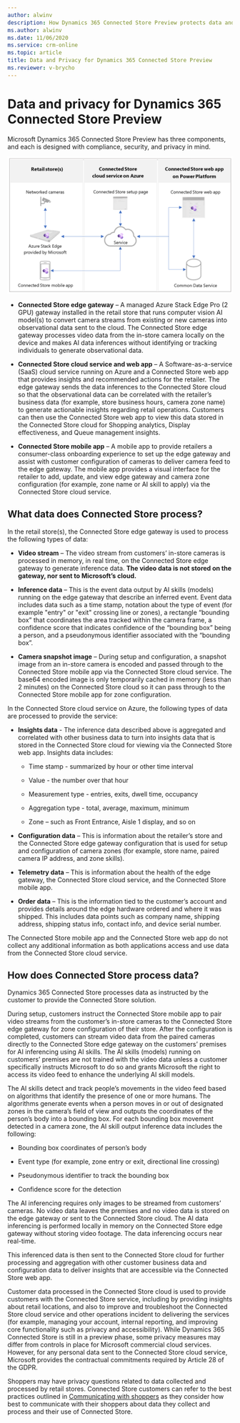 ```yaml
---
author: alwinv
description: How Dynamics 365 Connected Store Preview protects data and privacy
ms.author: alwinv
ms.date: 11/06/2020
ms.service: crm-online
ms.topic: article
title: Data and Privacy for Dynamics 365 Connected Store Preview
ms.reviewer: v-brycho
---
```


# Data and privacy for Dynamics 365 Connected Store Preview

Microsoft Dynamics 365 Connected Store Preview has three components, and each is designed with compliance, security, and privacy in mind. 

![Illustration of retail store, Azure cloud service and Power Platorm components](media/how-cs-works.PNG "Illustration of retail store, Azure cloud service and Power Platorm components")

- **Connected Store edge gateway** – A managed Azure Stack Edge Pro (2 GPU) gateway installed in the retail store that runs computer vision AI model(s) to convert camera streams from existing or new cameras into observational data sent to the cloud. The Connected Store edge gateway processes video data from the in-store camera locally on the device and makes AI data inferences without identifying or tracking individuals to generate observational data.

- **Connected Store cloud service and web app** – A  Software-as-a-service (SaaS) cloud service running on Azure and a Connected Store web app that provides insights and recommended actions for the retailer. The edge gateway sends the data inferences to the Connected Store cloud so that the observational data can be correlated with the retailer’s business data (for example, store business hours, camera zone name) to generate actionable insights regarding retail operations. Customers can then use the Connected Store web app to view this data stored in the Connected Store cloud for Shopping analytics, Display effectiveness, and Queue management insights. 

- **Connected Store mobile app** – A mobile app to provide retailers a consumer-class onboarding experience to set up the edge gateway and assist with customer configuration of cameras to deliver camera feed to the edge gateway. The mobile app provides a visual interface for the retailer to add, update, and view edge gateway and camera zone configuration (for example, zone name or AI skill to apply) via the Connected Store cloud service.


## What data does Connected Store process?  

In the retail store(s), the Connected Store edge gateway is used to process the following types of data:

- **Video stream** – The video stream from customers’ in-store cameras is processed in memory, in real time, on the Connected Store edge gateway to generate inference data. **The video data is not stored on the gateway, nor sent to Microsoft’s cloud.**

- **Inference data** – This is the event data output by AI skills (models) running on the edge gateway that describe an inferred event. Event data includes data such as a time stamp, notation about the type of event (for example "entry" or "exit" crossing line or zones), a rectangle “bounding box” that coordinates the area tracked within the camera frame, a confidence score that indicates confidence of the “bounding box” being a person, and a pseudonymous identifier associated with the “bounding box”. 

- **Camera snapshot image** – During setup and configuration, a snapshot image from an in-store camera is encoded and passed through to the Connected Store mobile app via the Connected Store cloud service. The base64 encoded image is only temporarily cached in memory (less than 2 minutes) on the Connected Store cloud so it can pass through to the Connected Store mobile app for zone configuration.
 
In the Connected Store cloud service on Azure, the following types of data are processed to provide the service:

- **Insights data** - The inference data described above is aggregated and correlated with other business data to turn into insights data that is stored in the Connected Store cloud for viewing via the Connected Store web app. Insights data includes: 

   - Time stamp - summarized by hour or other time interval

   - Value - the number over that hour

   - Measurement type - entries, exits, dwell time, occupancy

   - Aggregation type - total, average, maximum, minimum

   - Zone – such as Front Entrance, Aisle 1 display, and so on

- **Configuration data** – This is information about the retailer’s store and the Connected Store edge gateway configuration that is used for setup and configuration of camera zones (for example, store name, paired camera IP address, and zone skills). 

- **Telemetry data** – This is information about the health of the edge gateway, the Connected Store cloud service, and the Connected Store mobile app. 

- **Order data** – This is the information tied to the customer’s account and provides details around the edge hardware ordered and where it was shipped. This includes data points such as company name, shipping address, shipping status info, contact info, and device serial number.

The Connected Store mobile app and the Connected Store web app do not collect any additional information as both applications access and use data from the Connected Store cloud service. 

## How does Connected Store process data?

Dynamics 365 Connected Store processes data as instructed by the customer to provide the Connected Store solution.  

During setup, customers instruct the Connected Store mobile app to pair video streams from the customer’s in-store cameras to the Connected Store edge gateway for zone configuration of their store. After the configuration is completed, customers can stream video data from the paired cameras directly to the Connected Store edge gateway on the customers’ premises for AI inferencing using AI skills. The AI skills (models) running on customers’ premises are not trained with the video data unless a customer specifically instructs Microsoft to do so and grants Microsoft the right to access its video feed to enhance the underlying AI skill models.

The AI skills detect and track people’s movements in the video feed based on algorithms that identify the presence of one or more humans. The algorithms generate events when a person moves in or out of designated zones in the camera’s field of view and outputs the coordinates of the person’s body into a bounding box. For each bounding box movement detected in a camera zone, the AI skill output inference data includes the following:

- Bounding box coordinates of person’s body

- Event type (for example, zone entry or exit, directional line crossing)

- Pseudonymous identifier to track the bounding box 

- Confidence score for the detection 

The AI inferencing requires only images to be streamed from customers’ cameras. No video data leaves the premises and no video data is stored on the edge gateway or sent to the Connected Store cloud. The AI data inferencing is performed locally in memory on the Connected Store edge gateway without storing video footage. The data inferencing occurs near real-time. 

This inferenced data is then sent to the Connected Store cloud for further processing and aggregation with other customer business data and configuration data to deliver insights that are accessible via the Connected Store web app.  

Customer data processed in the Connected Store cloud is used to provide customers with the Connected Store service, including by providing insights about retail locations, and also to improve and troubleshoot the Connected Store cloud service and other operations incident to delivering the services (for example, managing your account, internal reporting, and improving core functionality such as privacy and accessibility). While Dynamics 365 Connected Store is still in a preview phase, some privacy measures may differ from controls in place for Microsoft commercial cloud services. However, for any personal data sent to the Connected Store cloud service, Microsoft provides the contractual commitments required by Article 28 of the GDPR.

Shoppers may have privacy questions related to data collected and processed by retail stores. Connected Store customers can refer to the best practices outlined in [Communicating with shoppers](communication-plan.md) as they consider how best to communicate with their shoppers about data they collect and process and their use of Connected Store. 

